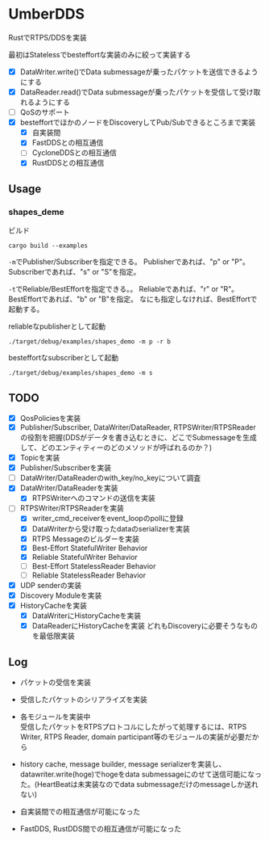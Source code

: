 # UmberDDS
RustでRTPS/DDSを実装

最初はStatelessでbesteffortな実装のみに絞って実装する

- [x] DataWriter.write()でData submessageが乗ったパケットを送信できるようにする
- [x] DataReader.read()でData submessageが乗ったパケットを受信して受け取れるようにする
- [ ] QoSのサポート
- [x] besteffortでほかのノードをDiscoveryしてPub/Subできるところまで実装
    - [x] 自実装間
    - [x] FastDDSとの相互通信
    - [ ] CycloneDDSとの相互通信
    - [x] RustDDSとの相互通信

## Usage
### shapes_deme
ビルド
```
cargo build --examples
```

`-m`でPublisher/Subscriberを指定できる。
Publisherであれば、"p" or "P"。Subscriberであれば、"s" or "S"を指定。

`-t`でReliable/BestEffortを指定できる。。
Reliableであれば、"r" or "R"。BestEffortであれば、"b" or "B"を指定。
なにも指定しなければ、BestEffortで起動する。

reliableなpublisherとして起動
```
./target/debug/examples/shapes_demo -m p -r b
```

besteffortなsubscriberとして起動
```
./target/debug/examples/shapes_demo -m s
```

## TODO
- [x] QosPoliciesを実装
- [x] Publisher/Subscriber, DataWriter/DataReader, RTPSWriter/RTPSReaderの役割を把握(DDSがデータを書き込むときに、どこでSubmessageを生成して、どのエンティティーのどのメソッドが呼ばれるのか？)
- [x] Topicを実装
- [x] Publisher/Subscriberを実装
- [ ] DataWriter/DataReaderのwith_key/no_keyについて調査
- [x] DataWriter/DataReaderを実装
    - [x] RTPSWriterへのコマンドの送信を実装
- [ ] RTPSWriter/RTPSReaderを実装
    - [x] writer_cmd_receiverをevent_loopのpollに登録
    - [x] DataWriterから受け取ったdataのserializerを実装
    - [x] RTPS Messageのビルダーを実装
    - [x] Best-Effort StatefulWriter Behavior
    - [x] Reliable StatefulWriter Behavior
    - [ ] Best-Effort StatelessReader Behavior
    - [ ] Reliable StatelessReader Behavior
- [x] UDP senderの実装
- [x] Discovery Moduleを実装
- [x] HistoryCacheを実装
    - [x] DataWriterにHistoryCacheを実装
    - [x] DataReaderにHistoryCacheを実装
どれもDiscoveryに必要そうなものを最低限実装

## Log
+ パケットの受信を実装

+ 受信したパケットのシリアライズを実装


+ 各モジュールを実装中\
受信したパケットをRTPSプロトコルにしたがって処理するには、RTPS Writer, RTPS Reader, domain participant等のモジュールの実装が必要だから

+ history cache, message builder, message serializerを実装し、datawriter.write(hoge)でhogeをdata submessageにのせて送信可能になった。(HeartBeatは未実装なのでdata submessageだけのmessageしか送れない)

+ 自実装間での相互通信が可能になった

+ FastDDS, RustDDS間での相互通信が可能になった
